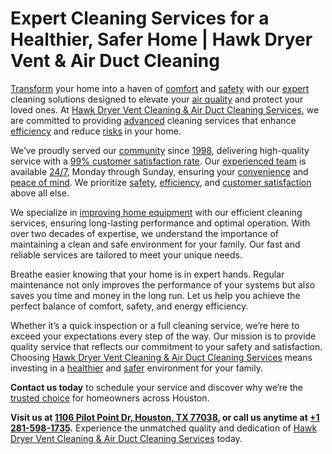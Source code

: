 # Expert Cleaning Services for a Healthier, Safer Home | Hawk Dryer Vent & Air Duct Cleaning

[Transform](https://maps.app.goo.gl/QZrvdSknXHiE8xfe9) your home into a haven of [comfort](https://maps.app.goo.gl/QZrvdSknXHiE8xfe9) and [safety](https://maps.app.goo.gl/QZrvdSknXHiE8xfe9) with our [expert](https://maps.app.goo.gl/QZrvdSknXHiE8xfe9) cleaning solutions designed to elevate your [air quality](https://maps.app.goo.gl/QZrvdSknXHiE8xfe9) and protect your loved ones. At [Hawk Dryer Vent Cleaning & Air Duct Cleaning Services](https://maps.app.goo.gl/QZrvdSknXHiE8xfe9), we are committed to providing [advanced](https://maps.app.goo.gl/QZrvdSknXHiE8xfe9) cleaning services that enhance [efficiency](https://maps.app.goo.gl/QZrvdSknXHiE8xfe9) and reduce [risks](https://maps.app.goo.gl/QZrvdSknXHiE8xfe9) in your home.  

We’ve proudly served our [community](https://maps.app.goo.gl/QZrvdSknXHiE8xfe9) since [1998](https://maps.app.goo.gl/QZrvdSknXHiE8xfe9), delivering high-quality service with a [99% customer satisfaction rate](https://maps.app.goo.gl/QZrvdSknXHiE8xfe9). Our [experienced team](https://maps.app.goo.gl/QZrvdSknXHiE8xfe9) is available [24/7](https://maps.app.goo.gl/QZrvdSknXHiE8xfe9), Monday through Sunday, ensuring your [convenience](https://maps.app.goo.gl/QZrvdSknXHiE8xfe9) and [peace of mind](https://maps.app.goo.gl/QZrvdSknXHiE8xfe9). We prioritize [safety](https://maps.app.goo.gl/QZrvdSknXHiE8xfe9), [efficiency](https://maps.app.goo.gl/QZrvdSknXHiE8xfe9), and [customer satisfaction](https://maps.app.goo.gl/QZrvdSknXHiE8xfe9) above all else.  

We specialize in [improving home equipment](https://maps.app.goo.gl/QZrvdSknXHiE8xfe9) with our efficient cleaning services, ensuring long-lasting performance and optimal operation. With over two decades of expertise, we understand the importance of maintaining a clean and safe environment for your family. Our fast and reliable services are tailored to meet your unique needs.  

Breathe easier knowing that your home is in expert hands. Regular maintenance not only improves the performance of your systems but also saves you time and money in the long run. Let us help you achieve the perfect balance of comfort, safety, and energy efficiency.  

Whether it’s a quick inspection or a full cleaning service, we’re here to exceed your expectations every step of the way. Our mission is to provide quality service that reflects our commitment to your safety and satisfaction. Choosing [Hawk Dryer Vent Cleaning & Air Duct Cleaning Services](https://maps.app.goo.gl/QZrvdSknXHiE8xfe9) means investing in a [healthier](https://maps.app.goo.gl/QZrvdSknXHiE8xfe9) and [safer](https://maps.app.goo.gl/QZrvdSknXHiE8xfe9) environment for your family.  

**Contact us today** to schedule your service and discover why we’re the [trusted choice](https://maps.app.goo.gl/QZrvdSknXHiE8xfe9) for homeowners across Houston.  

**Visit us at [1106 Pilot Point Dr, Houston, TX 77038](https://maps.app.goo.gl/QZrvdSknXHiE8xfe9), or call us anytime at [+1 281-598-1735](https://maps.app.goo.gl/QZrvdSknXHiE8xfe9).** Experience the unmatched quality and dedication of [Hawk Dryer Vent Cleaning & Air Duct Cleaning Services](https://maps.app.goo.gl/QZrvdSknXHiE8xfe9) today.
